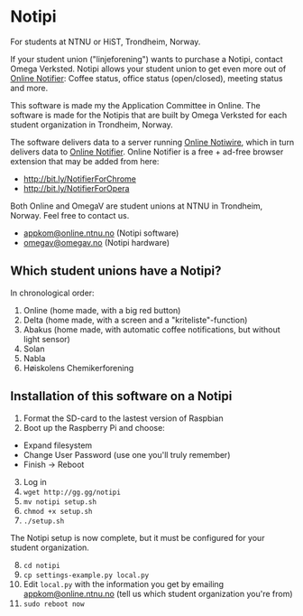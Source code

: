 Notipi
======

For students at NTNU or HiST, Trondheim, Norway.

If your student union ("linjeforening") wants to purchase a Notipi, contact Omega Verksted. Notipi allows your student union to get even more out of [Online Notifier](https://github.com/appKom/notifier/): Coffee status, office status (open/closed), meeting status and more.

This software is made my the Application Committee in Online. The software is made for the Notipis that are built by Omega Verksted for each student organization in Trondheim, Norway.

The software delivers data to a server running [Online Notiwire](https://github.com/appKom/notiwire/), which in turn delivers data to [Online Notifier](https://github.com/appKom/notifier/). Online Notifier is a free + ad-free browser extension that may be added from here:
* http://bit.ly/NotifierForChrome
* http://bit.ly/NotifierForOpera

Both Online and OmegaV are student unions at NTNU in Trondheim, Norway. Feel free to contact us.
* appkom@online.ntnu.no (Notipi software)
* omegav@omegav.no (Notipi hardware)

Which student unions have a Notipi?
-----------------------------------

In chronological order:
1. Online (home made, with a big red button)
2. Delta (home made, with a screen and a "kriteliste"-function)
3. Abakus (home made, with automatic coffee notifications, but without light sensor)
4. Solan
5. Nabla
6. Høiskolens Chemikerforening

Installation of this software on a Notipi
-----------------------------------------

1. Format the SD-card to the lastest version of Raspbian
2. Boot up the Raspberry Pi and choose:
  * Expand filesystem
  * Change User Password (use one you'll truly remember)
  * Finish -> Reboot
3. Log in
4. `wget http://gg.gg/notipi`
5. `mv notipi setup.sh`
6. `chmod +x setup.sh`
7. `./setup.sh`

The Notipi setup is now complete, but it must be configured for your student organization.

8. `cd notipi`
9. `cp settings-example.py local.py`
10. Edit `local.py` with the information you get by emailing appkom@online.ntnu.no (tell us which student organization you're from)
11. `sudo reboot now`
